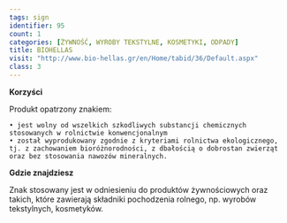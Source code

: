 ```yaml
---
tags: sign
identifier: 95
count: 1
categories: [ŻYWNOŚĆ, WYROBY TEKSTYLNE, KOSMETYKI, ODPADY]
title: BIOHELLAS
visit: "http://www.bio-hellas.gr/en/Home/tabid/36/Default.aspx"
class: 3
---
```

**Korzyści**

Produkt opatrzony znakiem:

	• jest wolny od wszelkich szkodliwych substancji chemicznych stosowanych w rolnictwie konwencjonalnym
	• został wyprodukowany zgodnie z kryteriami rolnictwa ekologicznego, tj. z zachowaniem bioróżnorodności, z dbałością o dobrostan zwierząt oraz bez stosowania nawozów mineralnych.

**Gdzie znajdziesz**

Znak stosowany jest w odniesieniu do produktów żywnościowych oraz takich, które zawierają składniki pochodzenia rolnego, np. wyrobów tekstylnych, kosmetyków.
